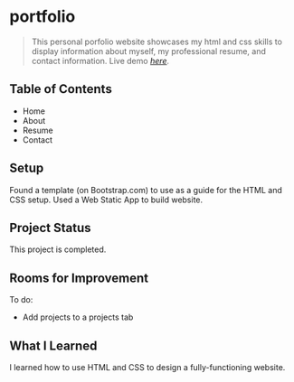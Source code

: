 # portfolio
> This personal porfolio website showcases my html and css skills to display information about myself, my professional resume, and contact information.
> Live demo [_here_](https://laurenjamison1.com/).

## Table of Contents
* Home
* About
* Resume
* Contact


## Setup
Found a template (on Bootstrap.com) to use as a guide for the HTML and CSS setup. Used a Web Static App to build website. 

## Project Status
This project is completed.

## Rooms for Improvement
To do:
- Add projects to a projects tab

## What I Learned
I learned how to use HTML and CSS to design a fully-functioning website.

